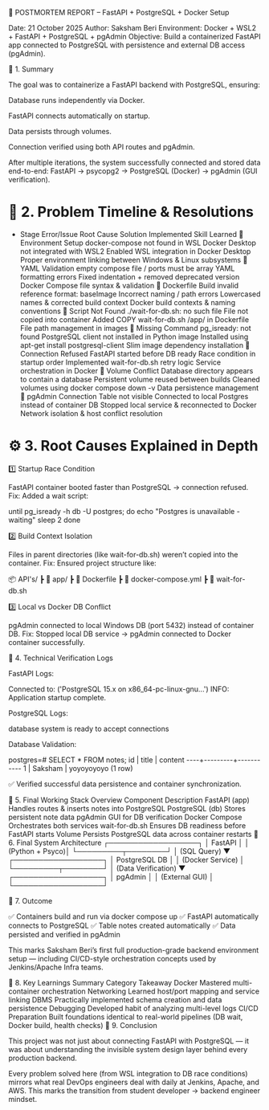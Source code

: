 🧾 POSTMORTEM REPORT – FastAPI + PostgreSQL + Docker Setup

Date: 21 October 2025
Author: Saksham Beri
Environment: Docker + WSL2 + FastAPI + PostgreSQL + pgAdmin
Objective: Build a containerized FastAPI app connected to PostgreSQL with persistence and external DB access (pgAdmin).

🧩 1. Summary

The goal was to containerize a FastAPI backend with PostgreSQL, ensuring:

Database runs independently via Docker.

FastAPI connects automatically on startup.

Data persists through volumes.

Connection verified using both API routes and pgAdmin.

After multiple iterations, the system successfully connected and stored data end-to-end:
FastAPI → psycopg2 → PostgreSQL (Docker) → pgAdmin (GUI verification).

# 🧠 2. Problem Timeline & Resolutions
  - Stage	Error/Issue	Root Cause	Solution Implemented	Skill Learned
    🧱 Environment Setup	docker-compose not found in WSL	Docker Desktop not integrated with WSL2	Enabled WSL integration in Docker Desktop	Proper environment linking between Windows & Linux subsystems
    🧱 YAML Validation	empty compose file / ports must be array	YAML formatting errors	Fixed indentation + removed deprecated version	Docker Compose file syntax & validation
    🧱 Dockerfile Build	invalid reference format: baseImage	Incorrect naming / path errors	Lowercased names & corrected build context	Docker build contexts & naming conventions
🧱 Script Not Found	./wait-for-db.sh: no such file	File not copied into container	Added COPY wait-for-db.sh /app/ in Dockerfile	File path management in images
🧱 Missing Command	pg_isready: not found	PostgreSQL client not installed in Python image	Installed using apt-get install postgresql-client	Slim image dependency installation
🧱 Connection Refused	FastAPI started before DB ready	Race condition in startup order	Implemented wait-for-db.sh retry logic	Service orchestration in Docker
🧱 Volume Conflict	Database directory appears to contain a database	Persistent volume reused between builds	Cleaned volumes using docker compose down -v	Data persistence management
🧱 pgAdmin Connection	Table not visible	Connected to local Postgres instead of container DB	Stopped local service & reconnected to Docker	Network isolation & host conflict resolution
# ⚙️ 3. Root Causes Explained in Depth
1️⃣ Startup Race Condition

FastAPI container booted faster than PostgreSQL → connection refused.
Fix: Added a wait script:

until pg_isready -h db -U postgres; do
  echo "Postgres is unavailable - waiting"
  sleep 2
done

2️⃣ Build Context Isolation

Files in parent directories (like wait-for-db.sh) weren’t copied into the container.
Fix: Ensured project structure like:

📦 API's/
 ┣ 📂 app/
 ┣ 📜 Dockerfile
 ┣ 📜 docker-compose.yml
 ┣ 📜 wait-for-db.sh

3️⃣ Local vs Docker DB Conflict

pgAdmin connected to local Windows DB (port 5432) instead of container DB.
Fix: Stopped local DB service → pgAdmin connected to Docker container successfully.

📘 4. Technical Verification Logs

FastAPI Logs:

Connected to: ('PostgreSQL 15.x on x86_64-pc-linux-gnu...')
INFO: Application startup complete.


PostgreSQL Logs:

database system is ready to accept connections


Database Validation:

postgres=# SELECT * FROM notes;
 id |  title  |  content
----+---------+-----------
  1 | Saksham | yoyoyoyoyo
(1 row)


✅ Verified successful data persistence and container synchronization.

🧰 5. Final Working Stack Overview
Component	Description
FastAPI (app)	Handles routes & inserts notes into PostgreSQL
PostgreSQL (db)	Stores persistent note data
pgAdmin	GUI for DB verification
Docker Compose	Orchestrates both services
wait-for-db.sh	Ensures DB readiness before FastAPI starts
Volume	Persists PostgreSQL data across container restarts
🧭 6. Final System Architecture
 ┌──────────────────┐
 │     FastAPI      │
 │  (Python + Psyco)│
 └─────────┬────────┘
           │  (SQL Query)
           ▼
 ┌──────────────────┐
 │   PostgreSQL DB  │
 │ (Docker Service) │
 └─────────┬────────┘
           │  (Data Verification)
           ▼
 ┌──────────────────┐
 │     pgAdmin      │
 │  (External GUI)  │
 └──────────────────┘

🚀 7. Outcome

✅ Containers build and run via docker compose up
✅ FastAPI automatically connects to PostgreSQL
✅ Table notes created automatically
✅ Data persisted and verified in pgAdmin

This marks Saksham Beri’s first full production-grade backend environment setup — including CI/CD-style orchestration concepts used by Jenkins/Apache Infra teams.

🧠 8. Key Learnings Summary
Category	Takeaway
Docker	Mastered multi-container orchestration
Networking	Learned host/port mapping and service linking
DBMS	Practically implemented schema creation and data persistence
Debugging	Developed habit of analyzing multi-level logs
CI/CD Preparation	Built foundations identical to real-world pipelines (DB wait, Docker build, health checks)
💬 9. Conclusion

This project was not just about connecting FastAPI with PostgreSQL —
it was about understanding the invisible system design layer behind every production backend.

Every problem solved here (from WSL integration to DB race conditions) mirrors what real DevOps engineers deal with daily at Jenkins, Apache, and AWS.
This marks the transition from student developer → backend engineer mindset.